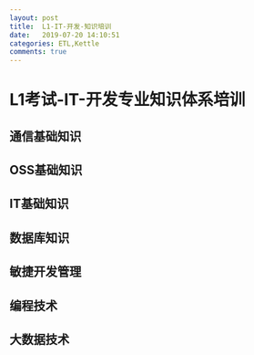 ```yaml
---
layout: post
title:  L1-IT-开发-知识培训
date:   2019-07-20 14:10:51
categories: ETL,Kettle
comments: true
---
```

# L1考试-IT-开发专业知识体系培训



## 通信基础知识

## OSS基础知识

## IT基础知识

## 数据库知识

## 敏捷开发管理

## 编程技术

## 大数据技术


